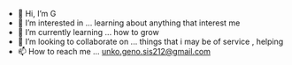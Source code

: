 - 👋 Hi, I’m G
- 👀 I’m interested in ... learning about anything that interest me
- 🌱 I’m currently learning ... how to grow
- 💞️ I’m looking to collaborate on ... things that i may be of service , helping
- 📫 How to reach me ... unko.geno.sis212@gmail.com

<!---
Garsaininjatsu/Garsaininjatsu is a ✨ special ✨ repository because its `README.md` (this file) appears on your GitHub profile.
You can click the Preview link to take a look at your changes.
--->
